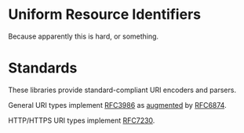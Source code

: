 # Uniform Resource Identifiers

Because apparently this is hard, or something.

# Standards

These libraries provide standard-compliant URI encoders and parsers.

General URI types implement [RFC3986](https://tools.ietf.org/html/rfc3986) as [augmented](https://datatracker.ietf.org/doc/rfc3986/) by [RFC6874](https://tools.ietf.org/html/rfc6874).

HTTP/HTTPS URI types implement [RFC7230](https://tools.ietf.org/html/rfc7230).

